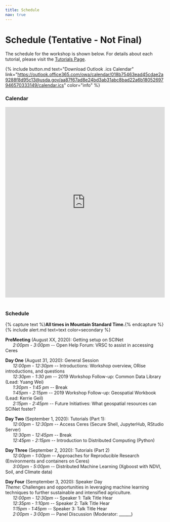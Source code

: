 ```yaml
---
title: Schedule
nav: true
---
```


# Schedule (Tentative - Not Final)

The schedule for the workshop is shown below. For details about each tutorial, please visit the [Tutorials Page](2-tutorials.md).

{% include button.md text="Download Outlook .ics Calendar" link="https://outlook.office365.com/owa/calendar/018b75463ead45cdae2a9288f8d95c13@usda.gov/aa87f67ad8e24bd3ab31abc8bad22a6b18052697946570333149/calendar.ics" color="info" %}

<div class="span9">
    <h3>Calendar</h3>
	<iframe src="https://outlook.office365.com/owa/calendar/018b75463ead45cdae2a9288f8d95c13@usda.gov/aa87f67ad8e24bd3ab31abc8bad22a6b18052697946570333149/calendar.html" style=" border-width:0 " width="100%" height="600" frameborder="0" scrolling="yes"></iframe>
</div><!--/span-->
<br>

### Schedule

{% capture text %}**All times in Mountain Standard Time.**{% endcapture %}
{% include alert.md text=text color=secondary %}

**PreMeeting** (August XX, 2020): Getting setup on SCINet<br>
&nbsp;&nbsp;&nbsp;&nbsp;&nbsp;&nbsp;*2:00pm - 3:00pm* -- Open Help Forum: VRSC to assist in accessing Ceres<br>

**Day One** (August 31, 2020): General Session<br>
&nbsp;&nbsp;&nbsp;&nbsp;&nbsp;&nbsp;*12:00pm - 12:30pm* -- Introductions: Workshop overview, ORise introductions, and questions<br>
&nbsp;&nbsp;&nbsp;&nbsp;&nbsp;&nbsp;*12:30pm - 1:30 pm* -- 2019 Workshop Follow-up: Common Data Library (Lead: Yuang Wei)<br>
&nbsp;&nbsp;&nbsp;&nbsp;&nbsp;&nbsp;*1:30pm - 1:45 pm* -- Break<br>
&nbsp;&nbsp;&nbsp;&nbsp;&nbsp;&nbsp;*1:45pm - 2:15pm* -- 2019 Workshop Follow-up: Geospatial Workbook (Lead: Kerrie Geil)<br>
&nbsp;&nbsp;&nbsp;&nbsp;&nbsp;&nbsp;*2:15pm - 2:45pm* -- Future Initiatives: What geospatial resources can SCINet foster?

**Day Two** (September 1, 2020): Tutorials (Part 1): <br>
&nbsp;&nbsp;&nbsp;&nbsp;&nbsp;&nbsp;*12:00pm - 12:30pm* -- Access Ceres (Secure Shell, JupyterHub, RStudio Server)<br>
&nbsp;&nbsp;&nbsp;&nbsp;&nbsp;&nbsp;*12:30pm - 12:45pm* -- Break<br>
&nbsp;&nbsp;&nbsp;&nbsp;&nbsp;&nbsp;*12:45pm - 2:15pm* -- Introduction to Distributed Computing (Python)

**Day Three** (September 2, 2020): Tutorials (Part 2)<br>
&nbsp;&nbsp;&nbsp;&nbsp;&nbsp;&nbsp;*12:00pm - 1:00pm* -- Approaches for Reproducible Research (Environments and containers on Ceres)<br>
&nbsp;&nbsp;&nbsp;&nbsp;&nbsp;&nbsp;*3:00pm - 5:00pm* -- Distributed Machine Learning (Xgboost with NDVI, Soil, and Climate data)

**Day Four** (Semptember 3, 2020): Speaker Day<br>
*Theme*: Challenges and opportunities in leveraging machine learning techniques to further sustainable and intensified agriculture.<br>
&nbsp;&nbsp;&nbsp;&nbsp;&nbsp;&nbsp;*12:00pm - 12:30pm* -- Speaker 1: Talk Title Hear<br>
&nbsp;&nbsp;&nbsp;&nbsp;&nbsp;&nbsp;*12:35pm - 1:10pm* -- Speaker 2: Talk Title Hear<br>
&nbsp;&nbsp;&nbsp;&nbsp;&nbsp;&nbsp;*1:15pm - 1:45pm* -- Speaker 3: Talk Title Hear<br>
&nbsp;&nbsp;&nbsp;&nbsp;&nbsp;&nbsp;*2:00pm - 3:00pm* -- Panel Discussion (Moderator: ______)

